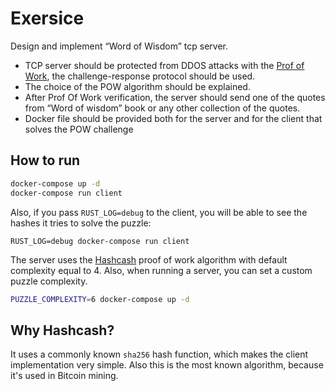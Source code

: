 # Exersice

Design and implement “Word of Wisdom” tcp server.

- TCP server should be protected from DDOS attacks with the [Prof of Work](https://en.wikipedia.org/wiki/Proof_of_work), the challenge-response protocol should be used.
- The choice of the POW algorithm should be explained.
- After Prof Of Work verification, the server should send one of the quotes from “Word of wisdom” book or any other collection of the quotes.
- Docker file should be provided both for the server and for the client that solves the POW challenge

## How to run

```bash
docker-compose up -d
docker-compose run client
```

Also, if you pass `RUST_LOG=debug` to the client, you will be able to see the hashes it tries to solve the puzzle:

```
RUST_LOG=debug docker-compose run client
```

The server uses the [Hashcash](https://en.wikipedia.org/wiki/Hashcash) proof of work algorithm with default complexity equal to 4. Also, when running a server, you can set a custom puzzle complexity.

```bash
PUZZLE_COMPLEXITY=6 docker-compose up -d
```

## Why Hashcash?

It uses a commonly known `sha256` hash function, which makes the client implementation very simple. Also this is the most known algorithm, because it's used in Bitcoin mining.
